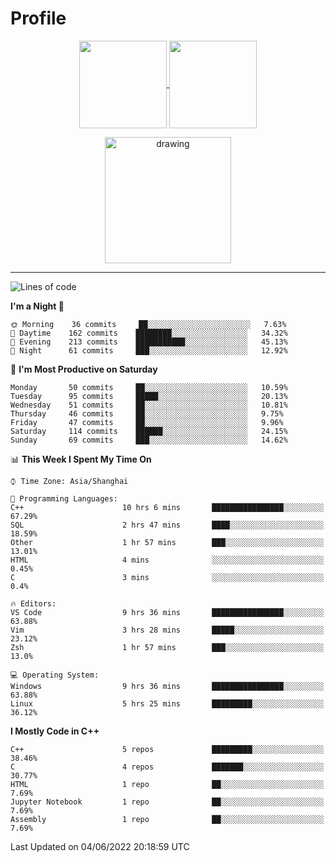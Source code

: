 # Profile

<p align="center">
  <a href="https://github.com/SourVoice">
    <img
      align="center"
      height="140em"
      src="https://github-readme-stats.vercel.app/api?username=SourVoice&show_icons=true&include_all_commits=true&count_private=true&theme=tokyonight"
    />
  </a>
  <a href="https://github.com/SourVoice">
    <img
      align="center"
      height="140em"
      src="https://github-readme-stats.vercel.app/api/top-langs/?username=SourVoice&show_icons=true&include_all_commits=true&count_private=true&layout=compact&theme=tokyonight"
    />
  </a>
</p>

<p align="center">
   <a href="https://github.com/SourVoice">
    <img
      align="center"
      height="202em"
      alt="drawing"
      src="https://activity-graph.herokuapp.com/graph?username=SourVoice&theme=react-dark"
    />
  </a>
</p>

---
<!--START_SECTION:waka-->
![Lines of code](https://img.shields.io/badge/From%20Hello%20World%20I%27ve%20Written-254%20Thousand%20lines%20of%20code-blue)

**I'm a Night 🦉** 

```text
🌞 Morning    36 commits     ██░░░░░░░░░░░░░░░░░░░░░░░   7.63% 
🌆 Daytime    162 commits    ████████░░░░░░░░░░░░░░░░░   34.32% 
🌃 Evening    213 commits    ███████████░░░░░░░░░░░░░░   45.13% 
🌙 Night      61 commits     ███░░░░░░░░░░░░░░░░░░░░░░   12.92%

```
📅 **I'm Most Productive on Saturday** 

```text
Monday       50 commits     ██░░░░░░░░░░░░░░░░░░░░░░░   10.59% 
Tuesday      95 commits     █████░░░░░░░░░░░░░░░░░░░░   20.13% 
Wednesday    51 commits     ██░░░░░░░░░░░░░░░░░░░░░░░   10.81% 
Thursday     46 commits     ██░░░░░░░░░░░░░░░░░░░░░░░   9.75% 
Friday       47 commits     ██░░░░░░░░░░░░░░░░░░░░░░░   9.96% 
Saturday     114 commits    ██████░░░░░░░░░░░░░░░░░░░   24.15% 
Sunday       69 commits     ███░░░░░░░░░░░░░░░░░░░░░░   14.62%

```


📊 **This Week I Spent My Time On** 

```text
⌚︎ Time Zone: Asia/Shanghai

💬 Programming Languages: 
C++                      10 hrs 6 mins       ████████████████░░░░░░░░░   67.29% 
SQL                      2 hrs 47 mins       ████░░░░░░░░░░░░░░░░░░░░░   18.59% 
Other                    1 hr 57 mins        ███░░░░░░░░░░░░░░░░░░░░░░   13.01% 
HTML                     4 mins              ░░░░░░░░░░░░░░░░░░░░░░░░░   0.45% 
C                        3 mins              ░░░░░░░░░░░░░░░░░░░░░░░░░   0.4%

🔥 Editors: 
VS Code                  9 hrs 36 mins       ████████████████░░░░░░░░░   63.88% 
Vim                      3 hrs 28 mins       █████░░░░░░░░░░░░░░░░░░░░   23.12% 
Zsh                      1 hr 57 mins        ███░░░░░░░░░░░░░░░░░░░░░░   13.0%

💻 Operating System: 
Windows                  9 hrs 36 mins       ████████████████░░░░░░░░░   63.88% 
Linux                    5 hrs 25 mins       █████████░░░░░░░░░░░░░░░░   36.12%

```

**I Mostly Code in C++** 

```text
C++                      5 repos             █████████░░░░░░░░░░░░░░░░   38.46% 
C                        4 repos             ███████░░░░░░░░░░░░░░░░░░   30.77% 
HTML                     1 repo              ██░░░░░░░░░░░░░░░░░░░░░░░   7.69% 
Jupyter Notebook         1 repo              ██░░░░░░░░░░░░░░░░░░░░░░░   7.69% 
Assembly                 1 repo              ██░░░░░░░░░░░░░░░░░░░░░░░   7.69%

```



 Last Updated on 04/06/2022 20:18:59 UTC
<!--END_SECTION:waka-->

